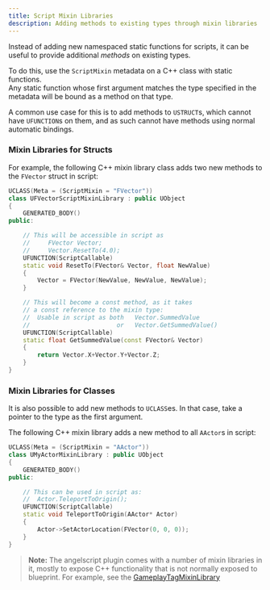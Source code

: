 ```yaml
---
title: Script Mixin Libraries
description: Adding methods to existing types through mixin libraries
---
```


Instead of adding new namespaced static functions for scripts, it can be useful to provide additional _methods_ on existing types.

To do this, use the `ScriptMixin` metadata on a C++ class with static functions.  
Any static function whose first argument matches the type specified in the metadata will be bound as a method on that type.

A common use case for this is to add methods to `USTRUCT`s, which cannot have `UFUNCTION`s on them, and as such cannot have methods using normal automatic bindings.

### Mixin Libraries for Structs

For example, the following C++ mixin library class adds two new methods to the `FVector` struct in script:

```cpp
UCLASS(Meta = (ScriptMixin = "FVector"))
class UFVectorScriptMixinLibrary : public UObject
{
	GENERATED_BODY()
public:

	// This will be accessible in script as
	//     FVector Vector;
	//     Vector.ResetTo(4.0);
	UFUNCTION(ScriptCallable)
	static void ResetTo(FVector& Vector, float NewValue)
	{
		Vector = FVector(NewValue, NewValue, NewValue);
	}

	// This will become a const method, as it takes
	// a const reference to the mixin type:
	//  Usable in script as both   Vector.SummedValue
	//                        or   Vector.GetSummedValue()
	UFUNCTION(ScriptCallable)
	static float GetSummedValue(const FVector& Vector)
	{
		return Vector.X+Vector.Y+Vector.Z;
	}
}
```

### Mixin Libraries for Classes

It is also possible to add new methods to `UCLASS`es. In that case, take a pointer to the type as the first argument.

The following C++ mixin library adds a new method to all `AActor`s in script:

```cpp
UCLASS(Meta = (ScriptMixin = "AActor"))
class UMyActorMixinLibrary : public UObject
{
	GENERATED_BODY()
public:

	// This can be used in script as:
	//  Actor.TeleportToOrigin();
	UFUNCTION(ScriptCallable)
	static void TeleportToOrigin(AActor* Actor)
	{
		Actor->SetActorLocation(FVector(0, 0, 0));
	}
}
```

> **Note:** The angelscript plugin comes with a number of mixin libraries in it, mostly to expose C++ functionality that is not normally exposed to blueprint.
> For example, see the [GameplayTagMixinLibrary](https://github.com/Hazelight/UnrealEngine-Angelscript/blob/angelscript-master/Engine/Plugins/Angelscript/Source/AngelscriptCode/Public/FunctionLibraries/GameplayTagMixinLibrary.h)
